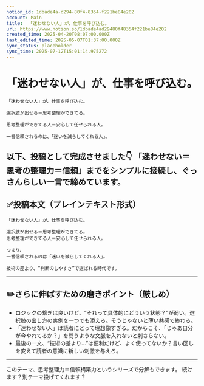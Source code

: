 ```yaml
---
notion_id: 1dbade4a-d294-80f4-8354-f221be84e202
account: Main
title:  「迷わせない人」が、仕事を呼び込む。
url: https://www.notion.so/1dbade4ad29480f48354f221be84e202
created_time: 2025-04-20T08:07:00.000Z
last_edited_time: 2025-05-07T01:37:00.000Z
sync_status: placeholder
sync_time: 2025-07-12T15:01:14.975272
---
```

# 「迷わせない人」が、仕事を呼び込む。

```plain text
「迷わせない人」が、仕事を呼び込む。

選択肢が出せる＝思考整理ができてる。

思考整理ができてる人＝安心して任せられる人。

一番信頼されるのは、「迷いを減らしてくれる人」。
```
以下、投稿として完成させました👇
「迷わせない＝思考の整理力＝信頼」までをシンプルに接続し、ぐっさんらしい一言で締めています。
---
## ✅投稿本文（プレインテキスト形式）
```plain text
「迷わせない人」が、仕事を呼び込む。

選択肢が出せる＝思考整理ができてる。
思考整理ができてる人＝安心して任せられる人。

つまり、
一番信頼されるのは「迷いを減らしてくれる人」。

技術の差より、“判断のしやすさ”で選ばれる時代です。

```
---
## ✏️さらに伸ばすための磨きポイント（厳しめ）
- ロジックの繋ぎは良いけど、“それって具体的にどういう状態？”が弱い。選択肢の出し方の実例を一つでも添えろ。そうじゃないと薄い共感で終わる。
- 「迷わせない人」は読者にとって理想像すぎる。だからこそ、「じゃあ自分が今やれてるか？」を問うような文脈を入れないと刺さらない。
- 最後の一文、“技術の差より…”は便利だけど、よく使ってないか？言い回しを変えて読者の意識に新しい刺激を与えろ。
---
このテーマ、思考整理力＝信頼構築力というシリーズで分解もできます。
続けます？別テーマ投げてくれます？